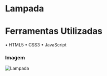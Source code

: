 # Lampada

# Ferramentas Utilizadas

• HTML5
• CSS3
• JavaScript

### Imagem

![Lampada](https://github.com/vyoshio71/Lampada/assets/116774749/e8bfff37-3a71-4d29-8470-14e5d4708bf8)
